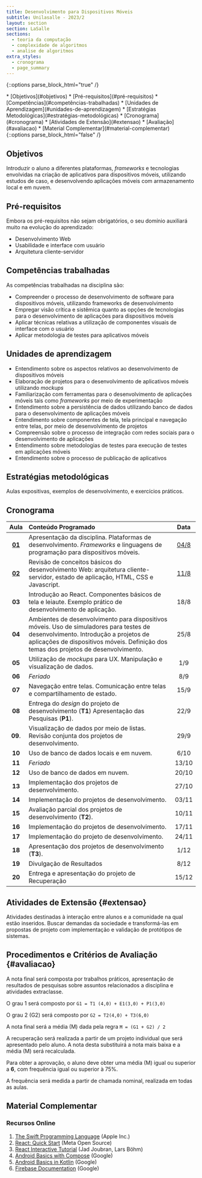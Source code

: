 ```yaml
---
title: Desenvolvimento para Dispositivos Móveis
subtitle: Unilasalle - 2023/2
layout: section
section: LaSalle
sections:
  - teoria da computação
  - complexidade de algoritmos
  - analise de algoritmos
extra_styles:
  - cronograma
  - page_summary
---
```

{::options parse_block_html="true" /}
<div id="page_summary">
* [Objetivos](#objetivos)
* [Pré-requisitos](#pré-requisitos)
* [Competências](#competências-trabalhadas)
* [Unidades de Aprendizagem](#unidades-de-aprendizagem)
* [Estratégias Metodológicas](#estratégias-metodológicas)
* [Cronograma](#cronograma) 
* [Atividades de Extensão](#extensao)
* [Avaliação](#avaliacao)
* [Material Complementar](#material-complementar)
</div>
{::options parse_block_html="false" /}

## Objetivos

Introduzir o aluno a diferentes plataformas, _frameworks_ e tecnologias envolvidas na criação de aplicativos para dispositivos móveis, utilizando estudos de caso, e desenvolvendo aplicações móveis com armazenamento local e em nuvem.


## Pré-requisitos

Embora os pré-requisitos não sejam obrigatórios, o seu domínio auxiliará muito na evolução do aprendizado:

* Desenvolvimento Web
* Usabilidade e interface com usuário
* Arquitetura cliente-servidor


## Competências trabalhadas

As competências trabalhadas na disciplina são:

* Compreender o processo de desenvolvimento de software para dispositivos móveis, utilizando frameworks de desenvolvimento
* Empregar visão crítica e sistêmica quanto as opções de tecnologias para o desenvolvimento de aplicações para dispositivos móveis
* Aplicar técnicas relativas a utilização de componentes visuais de interface com o usuário
* Aplicar metodologia de testes para aplicativos móveis


## Unidades de aprendizagem

* Entendimento sobre os aspectos relativos ao desenvolvimento de dispositivos móveis
* Elaboração de projetos para o desenvolvimento de aplicativos móveis utilizando _mockups_
* Familiarização com ferramentas para o desenvolvimento de aplicações móveis tais como _frameworks_ por meio de experimentação
* Entendimento sobre a persistência de dados utilizando banco de dados para o desenvolvimento de aplicações móveis
* Entendimento sobre componentes de tela, tela principal e navegação entre telas, por meio de desenvolvimento de projetos
* Compreensão sobre o processo de integração com redes sociais para o desenvolvimento de aplicações
* Entendimento sobre metodologias de testes para execução de testes em aplicações móveis
* Entendimento sobre o processo de publicação de aplicativos


## Estratégias metodológicas

Aulas expositivas, exemplos de desenvolvimento, e exercícios práticos.

## Cronograma

| Aula | Conteúdo Programado | Data |
| :--: | :------------------ | :--: |
| [**01**](lectures/mobile/lecture-01) | Apresentação da disciplina. Plataformas de desenvolvimento. _Frameworks_ e linguagens de programação para dispositivos móveis. | [04/8](lectures/mobile/lecture-01) |
| [**02**](lectures/mobile/lecture-02) | Revisão de conceitos básicos do desenvolvimento Web: arquitetura cliente-servidor, estado de aplicação, HTML, CSS e Javascript. | [11/8](lectures/mobile/lecture-02) |
| **03** | Introdução ao React. Componentes básicos de tela e leiaute. Exemplo prático de desenvolvimento de aplicação. | 18/8 |
| **04** | Ambientes de desenvolvimento para dispositivos móveis. Uso de simuladores para testes de desenvolvimento. Introdução a projetos de aplicações de dispositivos móveis. Definição dos temas dos projetos de desenvolvimento. | 25/8 |
| **05** | Utilização de _mockups_ para UX. Manipulação e visualização de dados. | 1/9 |
| **06** | _Feriado_ | 8/9 |
| **07** | Navegação entre telas. Comunicação entre telas e compartilhamento de estado. | 15/9 |
| **08** | Entrega do _design_ do projeto de desenvolvimento (**T1**) Apresentação das Pesquisas (**P1**). | 22/9 |
| **09**. | Visualização de dados por meio de listas. Revisão conjunta dos projetos de desenvolvimento. | 29/9 |
| **10** | Uso de banco de dados locais e em nuvem. | 6/10 |
| **11** | _Feriado_ | 13/10 |
| **12** | Uso de banco de dados em nuvem. | 20/10 |
| **13** | Implementação dos projetos de desenvolvimento. | 27/10 |  
| **14** | Implementação do projetos de desenvolvimento. | 03/11 |
| **15** | Avaliação parcial dos projetos de desenvolvimento (**T2**). | 10/11 |
| **16** | Implementação do projetos de desenvolvimento. | 17/11 |
| **17** | Implementação do projeto de desenvolvimento. | 24/11 |
| **18** | Apresentação dos projetos de desenvolvimento (**T3**). | 1/12 |
| **19** | Divulgação de Resultados | 8/12 |
| **20** | Entrega e apresentação do projeto de Recuperação | 15/12 |


## Atividades de Extensão {#extensao}

Atividades destinadas à interação entre alunos e a comunidade na qual estão inseridos. Buscar demandas da sociedade e transformá-las em propostas de projeto com implementação e validação de protótipos de sistemas.


## Procedimentos e Critérios de Avaliação {#avaliacao}

A nota final será composta por trabalhos práticos, apresentação de resultados de pesquisas sobre assuntos relacionados a disciplina e atividades extraclasse.

O grau 1 será composto por `G1 = T1 (4,0) + E1(3,0) + P1(3,0)`

O grau 2 (G2) será composto por `G2 = T2(4,0) + T3(6,0)`

A nota final será a média (M) dada pela regra `M = (G1 + G2) / 2`

A recuperação será realizada a partir de um projeto individual que será apresentado pelo aluno. A nota desta substituirá a nota mais baixa e a média (M) será recalculada.

Para obter a aprovação, o aluno deve obter uma média (M) igual ou superior a **6**, com frequência igual ou superior à 75%.

A frequência será medida a partir de chamada nominal, realizada em todas as aulas.

## Material Complementar

### Recursos Online

1. [The Swift Programming Language](https://docs.swift.org/swift-book/documentation/the-swift-programming-language/) (Apple Inc.)
2. [React: Quick Start](https://react.dev/learn) (Meta Open Source)
3. [React Interactive Tutorial](https://react-tutorial.app/) (Jad Joubran, Lars Böhm)
4. [Android Basics with Compose](https://developer.android.com/courses/android-basics-compose/course) (Google)
5. [Android Basics in Kotlin](https://developer.android.com/courses/android-basics-kotlin/course) (Google)
6. [Firebase Documentation](https://firebase.google.com/docs/) (Google)
